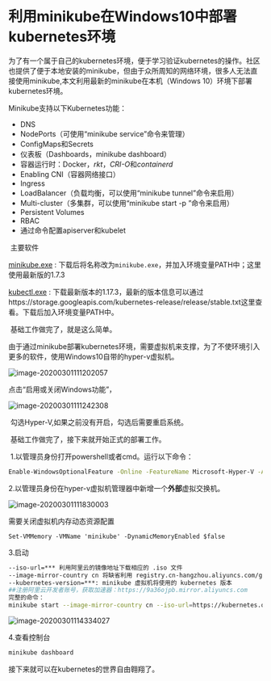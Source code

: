 # 利用minikube在Windows10中部署kubernetes环境

​	为了有一个属于自己的kubernetes环境，便于学习验证kubernetes的操作。社区也提供了便于本地安装的minikube，但由于众所周知的网络环境，很多人无法直接使用minikube,本文利用最新的minikube在本机（Windows 10）环境下部署kubernetes环境。

Minikube支持以下Kubernetes功能：

- DNS
- NodePorts（可使用“minikube service”命令来管理）
- ConfigMaps和Secrets
- 仪表板（Dashboards，minikube dashboard）
- 容器运行时：Docker，*rkt*，*CRI-O*和*containerd*
- Enabling CNI（容器网络接口）
- Ingress
- LoadBalancer（负载均衡，可以使用“minikube tunnel”命令来启用）
- Multi-cluster（多集群，可以使用“minikube start -p <name>”命令来启用）
- Persistent Volumes
- RBAC
- 通过命令配置apiserver和kubelet

​	主要软件

[minikube.exe](https://github.com/kubernetes/minikube/releases/latest) : 下载后将名称改为`minikube.exe`，并加入环境变量PATH中；这里使用最新版的1.7.3

[kubectl.exe](https://storage.googleapis.com/kubernetes-release/release/v1.17.3/bin/windows/amd64/kubectl.exe) : 下载最新版本的1.17.3，最新的版本信息可以通过https://storage.googleapis.com/kubernetes-release/release/stable.txt这里查看。下载后加入环境变量PATH中。

​	基础工作做完了，就是这么简单。

​	由于通过minikube部署kubernetes环境，需要虚拟机来支撑，为了不使环境引入更多的软件，使用Windows10自带的hyper-v虚拟机。

![image-20200301111202057](C:\Users\Lenovo\AppData\Roaming\Typora\typora-user-images\image-20200301111202057.png)

点击“启用或关闭Windows功能”，

![image-20200301111242308](C:\Users\Lenovo\AppData\Roaming\Typora\typora-user-images\image-20200301111242308.png)

​	勾选Hyper-V,如果之前没有开启，勾选后需要重启系统。

​	基础工作做完了，接下来就开始正式的部署工作。

​	1.以管理员身份打开powershell或者cmd。运行以下命令：

```bash
Enable-WindowsOptionalFeature -Online -FeatureName Microsoft-Hyper-V -All
```

​	2.以管理员身份在hyper-v虚拟机管理器中新增一个**外部**虚拟交换机。

![image-20200301111830003](C:\Users\Lenovo\AppData\Roaming\Typora\typora-user-images\image-20200301111830003.png)

需要关闭虚拟机内存动态资源配置

```	
Set-VMMemory -VMName 'minikube' -DynamicMemoryEnabled $false
```

3.启动

```bash
--iso-url=*** 利用阿里云的镜像地址下载相应的 .iso 文件
--image-mirror-country cn 将缺省利用 registry.cn-hangzhou.aliyuncs.com/google_containers 作为安装Kubernetes的容器镜像仓库
--kubernetes-version=***: minikube 虚拟机将使用的 kubernetes 版本
##注册阿里云开发者账号，获取加速器：https://9a36ojpb.mirror.aliyuncs.com
完整的命令：
minikube start --image-mirror-country cn --iso-url=https://kubernetes.oss-cn-hangzhou.aliyuncs.com/minikube/iso/minikube-v1.7.3.iso --registry-mirror=https://9a36ojpb.mirror.aliyuncs.com --vm-driver="hyperv" --hyperv-virtual-switch="minikube" --memory=4096 --image-repository=registry.cn-hangzhou.aliyuncs.com/google_containers
```

![image-20200301114334027](C:\Users\Lenovo\AppData\Roaming\Typora\typora-user-images\image-20200301114334027.png)

4.查看控制台

```bash
minikube dashboard
```

接下来就可以在kubernetes的世界自由翱翔了。